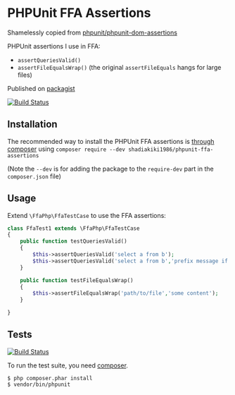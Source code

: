 # PHPUnit FFA Assertions

Shamelessly copied from [phpunit/phpunit-dom-assertions](https://github.com/phpunit/phpunit-dom-assertions/)

PHPUnit assertions I use in FFA:

 * `assertQueriesValid()`
 * `assertFileEqualsWrap()` (the original `assertFileEquals` hangs for large files)

Published on [packagist](https://packagist.org/packages/shadiakiki1986/phpunit-ffa-assertions)

[![Build Status](https://travis-ci.org/shadiakiki1986/phpunit-ffa-assertions.svg?branch=master)](https://travis-ci.org/shadiakiki1986/phpunit-ffa-assertions)


## Installation

The recommended way to install the PHPUnit FFA assertions is
[through composer](http://getcomposer.org) using `composer require --dev shadiakiki1986/phpunit-ffa-assertions`

(Note the `--dev` is for adding the package to the `require-dev` part in the `composer.json` file)

## Usage

Extend `\FfaPhp\FfaTestCase` to use the FFA assertions:

~~~php
class FfaTest1 extends \FfaPhp\FfaTestCase
{
    public function testQueriesValid()
    {
        $this->assertQueriesValid('select a from b');
        $this->assertQueriesValid('select a from b','prefix message if fail');
    }

    public function testFileEqualsWrap()
    {
        $this->assertFileEqualsWrap('path/to/file','some content');
    }

}
~~~

## Tests

[![Build Status](https://travis-ci.org/shadiakiki1986/phpunit-ffa-assertions.png?branch=master)](https://travis-ci.org/shadiakiki1986/phpunit-ffa-assertions)

To run the test suite, you need [composer](http://getcomposer.org).

    $ php composer.phar install
    $ vendor/bin/phpunit

